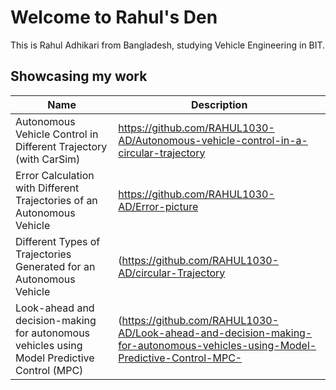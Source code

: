 # Welcome to Rahul's Den

This is Rahul Adhikari from Bangladesh, studying Vehicle Engineering in BIT.

## Showcasing my work

| Name | Description |
|---------------|----------------------|
| Autonomous Vehicle Control in Different Trajectory (with CarSim) | https://github.com/RAHUL1030-AD/Autonomous-vehicle-control-in-a-circular-trajectory |
| Error Calculation with Different Trajectories of an Autonomous Vehicle | https://github.com/RAHUL1030-AD/Error-picture |
| Different Types of Trajectories Generated for an Autonomous Vehicle | (https://github.com/RAHUL1030-AD/circular-Trajectory |
| Look-ahead and decision-making for autonomous vehicles using Model Predictive Control (MPC) | (https://github.com/RAHUL1030-AD/Look-ahead-and-decision-making-for-autonomous-vehicles-using-Model-Predictive-Control-MPC- |

